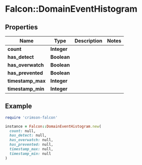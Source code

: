 # Falcon::DomainEventHistogram

## Properties

| Name | Type | Description | Notes |
| ---- | ---- | ----------- | ----- |
| **count** | **Integer** |  |  |
| **has_detect** | **Boolean** |  |  |
| **has_overwatch** | **Boolean** |  |  |
| **has_prevented** | **Boolean** |  |  |
| **timestamp_max** | **Integer** |  |  |
| **timestamp_min** | **Integer** |  |  |

## Example

```ruby
require 'crimson-falcon'

instance = Falcon::DomainEventHistogram.new(
  count: null,
  has_detect: null,
  has_overwatch: null,
  has_prevented: null,
  timestamp_max: null,
  timestamp_min: null
)
```

